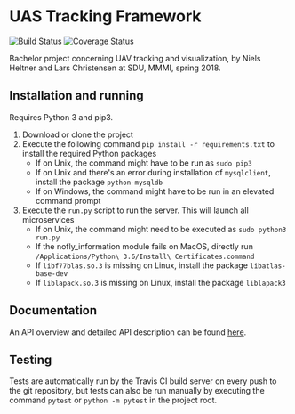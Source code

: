 # UAS Tracking Framework
[![Build Status](https://travis-ci.org/UAS-Bachelor/uas-tracking.svg?branch=master)](https://travis-ci.org/UAS-Bachelor/uas-tracking)
[![Coverage Status](https://coveralls.io/repos/github/UAS-Bachelor/uas-tracking/badge.svg?branch=master)](https://coveralls.io/github/UAS-Bachelor/uas-tracking?branch=master)

Bachelor project concerning UAV tracking and visualization,  by Niels Heltner and Lars Christensen at SDU, MMMI, spring 2018.


## Installation and running
Requires Python 3 and pip3.
1. Download or clone the project
2. Execute the following command `pip install -r requirements.txt` to install the required Python packages
   * If on Unix, the command might have to be run as `sudo pip3`
   * If on Unix and there's an error during installation of `mysqlclient`, install the package `python-mysqldb`
   * If on Windows, the command might have to be run in an elevated command prompt
3. Execute the `run.py` script to run the server. This will launch all microservices
   * If on Unix, the command might need to be executed as `sudo python3 run.py`
   * If the nofly_information module fails on MacOS, directly run `/Applications/Python\ 3.6/Install\ Certificates.command`
   * If `libf77blas.so.3` is missing on Linux, install the package `libatlas-base-dev`
   * If `liblapack.so.3` is missing on Linux, install the package `liblapack3`


## Documentation
An API overview and detailed API description can be found [here](https://docs.google.com/document/d/1sgmST3H5-IDegrrKFVCr_vQVqwL7w1Tg-pdPdTY59es/edit?usp=sharing).


## Testing
Tests are automatically run by the Travis CI build server on every push to the git repository, but tests can also be run manually by executing the command `pytest` or `python -m pytest` in the project root.